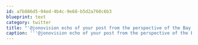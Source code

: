 ```yaml
---
id: a7b886d5-94ed-4b4c-9e68-b5d2a760c6b3
blueprint: text
category: twitter
title: "'@jonovision echo of your post from the perspective of the Bay: zdnet.com/blog/foremski/…"
caption: '''@jonovision echo of your post from the perspective of the Bay: <a href="http://www.zdnet.com/blog/foremski/silicon-valleys-dirty-little-secret-the-startup-boom-is-a-disguised-jobs-fair-for-big-corporations/2138" title="http://www.zdnet.com/blog/foremski/silicon-valleys-dirty-little-secret-the-startup-boom-is-a-disguised-jobs-fair-for-big-corporations/2138" class="link link_untco">zdnet.com/blog/foremski/…</a>'
---
```

